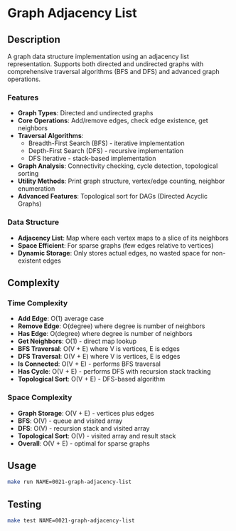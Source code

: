 # Graph Adjacency List

## Description

A graph data structure implementation using an adjacency list representation. Supports both directed and undirected graphs with comprehensive traversal algorithms (BFS and DFS) and advanced graph operations.

### Features

- **Graph Types**: Directed and undirected graphs
- **Core Operations**: Add/remove edges, check edge existence, get neighbors
- **Traversal Algorithms**:
  - Breadth-First Search (BFS) - iterative implementation
  - Depth-First Search (DFS) - recursive implementation
  - DFS Iterative - stack-based implementation
- **Graph Analysis**: Connectivity checking, cycle detection, topological sorting
- **Utility Methods**: Print graph structure, vertex/edge counting, neighbor enumeration
- **Advanced Features**: Topological sort for DAGs (Directed Acyclic Graphs)

### Data Structure

- **Adjacency List**: Map where each vertex maps to a slice of its neighbors
- **Space Efficient**: For sparse graphs (few edges relative to vertices)
- **Dynamic Storage**: Only stores actual edges, no wasted space for non-existent edges

## Complexity

### Time Complexity

- **Add Edge**: O(1) average case
- **Remove Edge**: O(degree) where degree is number of neighbors
- **Has Edge**: O(degree) where degree is number of neighbors
- **Get Neighbors**: O(1) - direct map lookup
- **BFS Traversal**: O(V + E) where V is vertices, E is edges
- **DFS Traversal**: O(V + E) where V is vertices, E is edges
- **Is Connected**: O(V + E) - performs BFS traversal
- **Has Cycle**: O(V + E) - performs DFS with recursion stack tracking
- **Topological Sort**: O(V + E) - DFS-based algorithm

### Space Complexity

- **Graph Storage**: O(V + E) - vertices plus edges
- **BFS**: O(V) - queue and visited array
- **DFS**: O(V) - recursion stack and visited array
- **Topological Sort**: O(V) - visited array and result stack
- **Overall**: O(V + E) - optimal for sparse graphs

## Usage

```bash
make run NAME=0021-graph-adjacency-list
```

## Testing

```bash
make test NAME=0021-graph-adjacency-list
```
